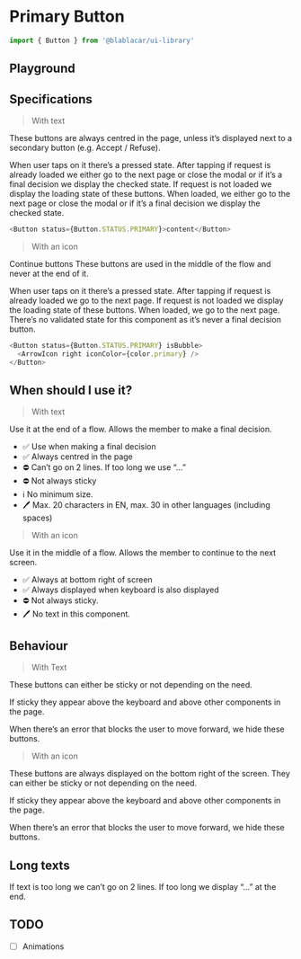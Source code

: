 # Primary Button

```js
import { Button } from '@blablacar/ui-library'
```

## Playground

<!-- STORY -->

## Specifications

> With text

These buttons are always centred in the page, unless it’s displayed next to a secondary button (e.g. Accept / Refuse).

When user taps on it there’s a pressed state.
After tapping if request is already loaded we either go to the next page or close the modal or if it’s a final decision we display the checked state.
If request is not loaded we display the loading state of these buttons. When loaded, we either go to the next page or close the modal or if it’s a final decision we display the checked state.

```js
<Button status={Button.STATUS.PRIMARY}>content</Button>
```

> With an icon

Continue buttons
These buttons are used in the middle of the flow and never at the end of it.

When user taps on it there’s a pressed state.
After tapping if request is already loaded we go to the next page.
If request is not loaded we display the loading state of these buttons. When loaded, we go to the next page. There’s no validated state for this component as it’s never a final decision button.

```js
<Button status={Button.STATUS.PRIMARY} isBubble>
  <ArrowIcon right iconColor={color.primary} />
</Button>
```

## When should I use it?

> With text

Use it at the end of a flow. Allows the member to make a final decision.

- ✅ Use when making a final decision
- ✅ Always centred in the page
- ⛔️ Can’t go on 2 lines. If too long we use “…”
- ⛔️ Not always sticky
- ℹ️ No minimum size.
- 🖊 Max. 20 characters in EN, max. 30 in other languages (including spaces)

> With an icon

Use it in the middle of a flow. Allows the member to continue to the next screen.

- ✅ Always at bottom right of screen
- ✅ Always displayed when keyboard is also displayed
- ⛔️ Not always sticky.
- 🖊 No text in this component.

## Behaviour

> With Text

These buttons can either be sticky or not depending on the need.

If sticky they appear above the keyboard and above other components in the page.

When there’s an error that blocks the user to move forward, we hide these buttons.

> With an icon

These buttons are always displayed on the bottom right of the screen. They can either be sticky or not depending on the need.

If sticky they appear above the keyboard and above other components in the page.

When there’s an error that blocks the user to move forward, we hide these buttons.

## Long texts

If text is too long we can’t go on 2 lines. If too long we display “…” at the end.

## TODO

- [ ] Animations
